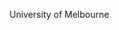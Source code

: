 [//]: # (Created by ./bin/manage_files.pl from ./species/Trichinella_patagoniensis/PRJNA257433/Trichinella_patagoniensis_PRJNA257433.summary.html on Thu Jun 11 13:46:17 2020)
University of Melbourne
